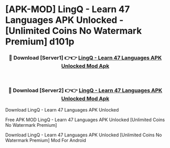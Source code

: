 # [APK-MOD] LingQ - Learn 47 Languages APK Unlocked - [Unlimited Coins No Watermark Premium] d101p



<div align="center">
<h3>🔴 Download [Server1] 👉👉 <a href="https://momento.my/?title=LingQ_-_Learn_47_Languages_APK_Unlocked">LingQ - Learn 47 Languages APK Unlocked Mod Apk</a></h3><br>

<h3>🔴 Download [Server2] 👉👉 <a href="https://momento.my/?title=LingQ_-_Learn_47_Languages_APK_Unlocked">LingQ - Learn 47 Languages APK Unlocked Mod Apk</a></h3>
</div>



Download LingQ - Learn 47 Languages APK Unlocked 

Free APK MOD LingQ - Learn 47 Languages APK Unlocked [Unlimited Coins No Watermark Premium]

Download LingQ - Learn 47 Languages APK Unlocked [Unlimited Coins No Watermark Premium] Mod For Android

